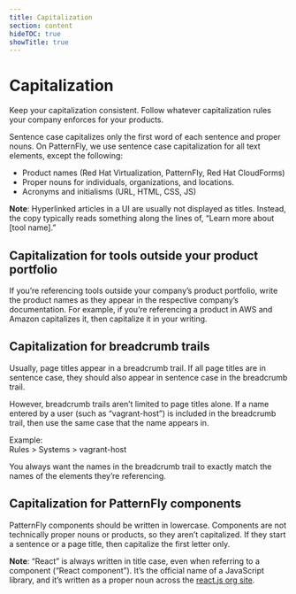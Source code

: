 ```yaml
---
title: Capitalization
section: content
hideTOC: true
showTitle: true
---
```

# Capitalization
Keep your capitalization consistent. Follow whatever capitalization rules your company enforces for your products.

Sentence case capitalizes only the first word of each sentence and proper nouns. On PatternFly, we use sentence case capitalization for all text elements, except the following:
- Product names (Red Hat Virtualization, PatternFly, Red Hat CloudForms)
- Proper nouns for individuals, organizations, and locations.
- Acronyms and initialisms (URL, HTML, CSS, JS)

**Note**: Hyperlinked articles in a UI are usually not displayed as titles. Instead, the copy typically reads something along the lines of, “Learn more about [tool name].”

## Capitalization for tools outside your product portfolio
If you’re referencing tools outside your company’s product portfolio, write the product names as they appear in the respective company’s documentation. For example, if you’re referencing a product in AWS and Amazon capitalizes it, then capitalize it in your writing.

## Capitalization for breadcrumb trails
Usually, page titles appear in a breadcrumb trail. If all page titles are in sentence case, they should also appear in sentence case in the breadcrumb trail.

However, breadcrumb trails aren’t limited to page titles alone. If a name entered by a user (such as “vagrant-host”) is included in the breadcrumb trail, then use the same case that the name appears in.

Example:
<br />Rules > Systems > vagrant-host

You always want the names in the breadcrumb trail to exactly match the names of the elements they’re referencing.

## Capitalization for PatternFly components
PatternFly components should be written in lowercase. Components are not technically proper nouns or products, so they aren’t capitalized. If they start a sentence or a page title, then capitalize the first letter only.

**Note**: “React” is always written in title case, even when referring to a component (“React component”). It’s the official name of a JavaScript library, and it’s written as a proper noun across the [react.js org site](https://reactjs.org/).
